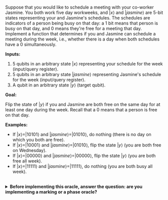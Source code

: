 Suppose that you would like to schedule a meeting with your co-worker Jasmine.
You both work five day workweeks, and $|x\rangle$ and $|jasmine\rangle$ are 5-bit states representing your and Jasmine's schedules.
The schedules are indicators of a person being busy on that day: a $1$ bit means that person is busy on that day, and $0$ means they're free for a meeting that day. Implement a function that determines if you and Jasmine can schedule a meeting during the week, i.e., whether there is a day when both schedules have a $0$ simultaneously.

**Inputs:**

  1. 5 qubits in an arbitrary state $|x\rangle$ representing your schedule for the week (input/query register).
  2. 5 qubits in an arbitrary state $|jasmine\rangle$ representing Jasmine's schedule for the week (input/query register).
  3. A qubit in an arbitrary state $|y\rangle$ (target qubit).

**Goal:**

Flip the state of $|y\rangle$ if you and Jasmine are both free on the same day for at least one day during the week.  Recall that a $0$ means that a person is free on that day.

**Examples:**

* If $|x\rangle=|10101\rangle$ and $|jasmine\rangle=|01010\rangle$, do nothing (there is no day on which you both are free).
* If $|x\rangle=|10001\rangle$ and $|jasmine\rangle=|01010\rangle$, flip the state $|y\rangle$ (you are both free on Wednesday).
* If $|x\rangle=|00000\rangle$ and $|jasmine\rangle=|00000\rangle$, flip the state $|y\rangle$ (you are both free all week).
* If $|x\rangle=|11111\rangle$ and $|jasmine\rangle=|11111\rangle$, do nothing (you are both busy all week).
    
<br/>
<details>
  <summary><b>Before implementing this oracle, answer the question: are you implementing a marking or a phase oracle?</b></summary>
    This is a marking oracle, because we are flipping the state of the target qubit $|y\rangle$ based on the state of the inputs $|x\rangle$ and $|jasmine\rangle$. Notice that even though we do not have the typical single-input-register situation that we saw earlier, this is still a marking oracle.
</details>
